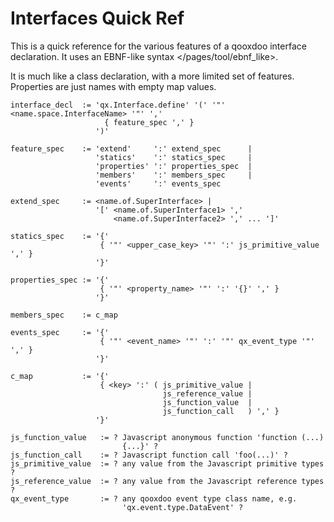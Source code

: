Interfaces Quick Ref
====================

This is a quick reference for the various features of a qooxdoo interface declaration. It uses an EBNF-like syntax \</pages/tool/ebnf\_like\>.

It is much like a class declaration, with a more limited set of features. Properties are just names with empty map values.

    interface_decl  := 'qx.Interface.define' '(' '"' <name.space.InterfaceName> '"' ','
                         { feature_spec ',' }
                       ')'

    feature_spec    := 'extend'     ':' extend_spec      |
                       'statics'    ':' statics_spec     |
                       'properties' ':' properties_spec  |
                       'members'    ':' members_spec     |
                       'events'     ':' events_spec

    extend_spec     := <name.of.SuperInterface> |
                       '[' <name.of.SuperInterface1> ',' 
                           <name.of.SuperInterface2> ',' ... ']'

    statics_spec    := '{' 
                        { '"' <upper_case_key> '"' ':' js_primitive_value ',' }
                       '}'

    properties_spec := '{' 
                        { '"' <property_name> '"' ':' '{}' ',' } 
                       '}'

    members_spec    := c_map

    events_spec     := '{' 
                        { '"' <event_name> '"' ':' '"' qx_event_type '"' ',' }
                       '}'

    c_map           := '{' 
                        { <key> ':' ( js_primitive_value | 
                                      js_reference_value | 
                                      js_function_value  |
                                      js_function_call   ) ',' }
                       '}'

    js_function_value   := ? Javascript anonymous function 'function (...) 
                             {...}' ?
    js_function_call    := ? Javascript function call 'foo(...)' ?
    js_primitive_value  := ? any value from the Javascript primitive types ?
    js_reference_value  := ? any value from the Javascript reference types ?
    qx_event_type       := ? any qooxdoo event type class name, e.g. 
                             'qx.event.type.DataEvent' ?
